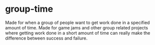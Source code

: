 # group-time
Made for when a group of people want to get work done in a specified amount of time. Made for game jams and other group related projects where getting work done in a short amount of time can really make the difference between success and failure.
